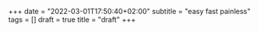 +++
date = "2022-03-01T17:50:40+02:00"
subtitle = "easy fast painless"
tags = []
draft = true
title = "draft"
+++
